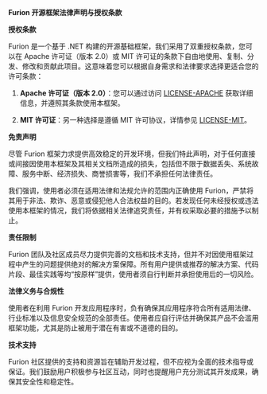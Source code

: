 **Furion 开源框架法律声明与授权条款**

**授权条款**

Furion 是一个基于 .NET 构建的开源基础框架，我们采用了双重授权条款，您可以在 Apache 许可证（版本 2.0）或 MIT 许可证的条款下自由地使用、复制、分发、修改和贡献此项目。这意味着您可以根据自身需求和法律要求选择更适合您的许可条款：

1. **Apache 许可证（版本 2.0）**：您可以通过访问 [LICENSE-APACHE](https://gitee.com/dotnetchina/Furion/blob/v4/LICENSE-APACHE) 获取详细信息，并遵照其条款使用本框架。

2. **MIT 许可证**：另一种选择是遵循 MIT 许可协议，详情参见 [LICENSE-MIT](https://gitee.com/dotnetchina/Furion/blob/v4/LICENSE-MIT)。

**免责声明**

尽管 Furion 框架力求提供高效稳定的开发环境，但我们特此声明，对于任何直接或间接因使用本框架及其相关文档所造成的损失，包括但不限于数据丢失、系统故障、服务中断、经济损失、商誉损害等，我们不承担任何法律责任。

我们强调，使用者必须在适用法律和法规允许的范围内正确使用 Furion，严禁将其用于非法、欺诈、恶意或侵犯他人合法权益的目的。若发现任何未经授权或违法使用本框架的情况，我们将依据相关法律追究责任，并有权采取必要的措施予以制止。

**责任限制**

Furion 团队及社区成员尽力提供完善的文档和技术支持，但并不对因使用框架过程中产生的问题提供绝对的解决方案保障。所有用户提供或推荐的解决方案、代码片段、最佳实践等均“按原样”提供，使用者须自行判断并承担使用后的一切风险。

**法律义务与合规性**

使用者在利用 Furion 开发应用程序时，负有确保其应用程序符合所有适用法律、行业标准以及信息安全规范的全部责任。使用者应自行评估并确保其产品不会滥用框架功能，尤其是防止被用于潜在有害或不道德的目的。

**技术支持**

Furion 社区提供的支持和资源旨在辅助开发过程，但不应视为全面的技术指导或保证。我们鼓励用户积极参与社区互动，同时也提醒用户充分测试其开发成果，确保其安全性和稳定性。

